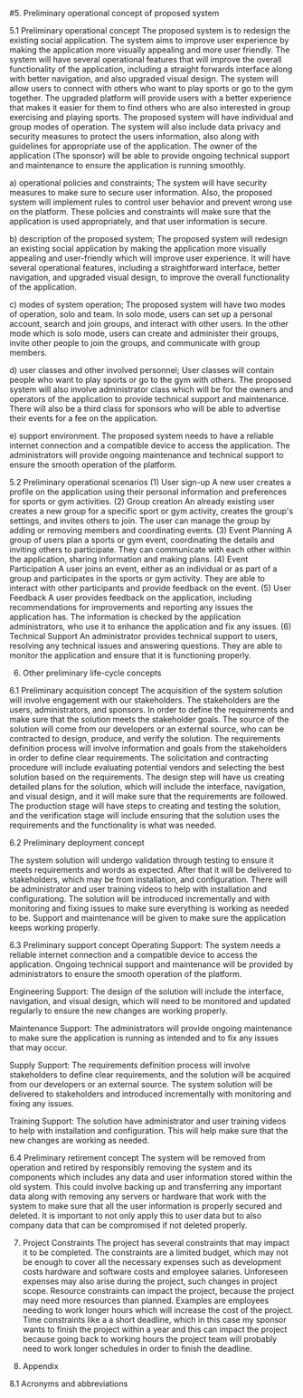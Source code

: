 #5. Preliminary operational concept of proposed system

5.1 Preliminary operational concept
The proposed system is to redesign the existing social application. The system aims to improve user experience by making the application more visually 
appealing and more user friendly. The system will have several operational features that will improve the overall functionality of the application, including 
a straight forwards interface along with better navigation, and also upgraded visual design. The system will allow users to connect with others who want to 
play sports or go to the gym together. The upgraded platform will provide users with a better experience that makes it easier for them to find others who are 
also interested in group exercising and playing sports. The proposed system will have individual and group modes of operation. The system will also include 
data privacy and security measures to protect the users information, also along with guidelines for appropriate use of the application. The owner of the 
application (The sponsor) will be able to provide ongoing technical support and maintenance to ensure the application is running smoothly.

a) operational policies and constraints;
The system will have security measures to make sure to secure user information. Also, the proposed system will implement rules to control user behavior and prevent wrong use on the platform. These policies and constraints will make sure that the application is used appropriately, and that user information is secure.

b) description of the proposed system;
The proposed system will redesign an existing social application by making the application more visually appealing and user-friendly which will improve user experience. It will have several operational features, including a straightforward interface, better navigation, and upgraded visual design, to improve the overall functionality of the application.

c) modes of system operation;
The proposed system will have two modes of operation, solo and team. In solo mode, users can set up a personal 
account, search and join groups, and interact with other users. In the other mode which is solo mode, users can 
create and administer their groups, invite other people to join the groups, and communicate with group members. 


d) user classes and other involved personnel; 
User classes will contain people who want to play sports or go to the gym with others. The proposed system 
will also involve administrator class which will be for the owners and operators of the application to provide 
technical support and maintenance. There will also be a third class for sponsors who will be able to 
advertise their events for a fee on the application.

e) support environment.
The proposed system needs to have a reliable internet connection and a compatible device to access the application. 
The administrators will provide ongoing maintenance and technical support to ensure the smooth operation of the platform.


5.2 Preliminary operational scenarios
(1) User sign-up 
A new user creates a profile on the application using their personal information and preferences for sports or gym activities.
(2) Group creation
An already existing user creates a new group for a specific sport or gym activity, creates the group's settings, 
and invites others to join. The user can manage the   group by adding or removing members and coordinating events.
(3) Event Planning
A group of users plan a sports or gym event, coordinating the details and inviting others to participate. 
They can communicate with each other within the application, sharing information and making plans.
(4) Event Participation
A user joins an event, either as an individual or as part of a group and participates in the sports or gym activity. 
They are able to interact with other participants and provide feedback on the event.
(5) User Feedback
A user provides feedback on the application, including recommendations for improvements and reporting any issues the application has.
The information is checked by the application administrators, who use it to enhance the application and fix any issues.
(6) Technical Support
An administrator provides technical support to users, resolving any technical issues and answering questions. 
They are able to monitor the application and ensure that it is functioning properly.


6. Other preliminary life-cycle concepts

6.1 Preliminary acquisition concept
The acquisition of the system solution will involve engagement with our stakeholders. The stakeholders are the users, administrators, 
and sponsors. In order to define the requirements and make sure that the solution meets the stakeholder goals. The source of the 
solution will come from our developers or an external source, who can be contracted to design, produce, and verify the solution. 
The requirements definition process will involve information and goals from the stakeholders in order to define clear requirements. 
The solicitation and contracting procedure will include evaluating potential vendors and selecting the best solution based on the 
requirements. The design step will have us creating detailed plans for the solution, which will include the interface, navigation, 
and visual design, and it will make sure that the requirements are followed. The production stage will have steps to creating and testing
the solution, and the verification stage will include ensuring that the solution uses the requirements and the functionality is what was needed.

6.2 Preliminary deployment concept

The system solution will undergo validation through testing to ensure it meets requirements and words as expected. After that it will be delivered to stakeholders, 
which may be from installation, and configuration. There will be administrator and user training videos to help with installation and configurationg. 
The solution will be introduced incrementally and with monitoring and fixing issues to make sure everything is working as needed to be. Support and maintenance will be given to make sure the application keeps working properly. 

6.3 Preliminary support concept
Operating Support: The system needs a reliable internet connection and a compatible device to access the application. 
Ongoing technical support and maintenance will be provided by administrators to ensure the smooth operation of the platform.

Engineering Support: The design of the solution will include the interface, navigation, and visual design, which will need 
to be monitored and updated regularly to ensure the new changes are working properly.

Maintenance Support: The administrators will provide ongoing maintenance to make sure the application is running as intended and 
to fix any issues that may occur.

Supply Support: The requirements definition process will involve stakeholders to define clear requirements, and the solution will be acquired 
from our developers or an external source. The system solution will be delivered to stakeholders and introduced incrementally with monitoring and fixing any issues.

Training Support: The solution have administrator and user training videos to help with installation and configuration. 
This will help make sure that the new changes are working as needed.

6.4 Preliminary retirement concept
The system will be removed from operation and retired by responsibly removing the system and its components which includes any data 
and user information stored within the old system. This could involve backing up and transferring any important data along with removing 
any servers or hardware that work with the system to make sure that all the user information is properly secured and deleted.
It is important to not only apply this to user data but to also company data that can be compromised if not deleted properly.

7. Project Constraints
The project has several constraints that may impact it to be completed. The constraints are a limited budget, 
which may not be enough to cover all the necessary expenses such as development costs hardware and software costs 
and employee salaries. Unforeseen expenses may also arise during the project, such changes in project scope. 
Resource constraints can  impact the project, because the project may need more resources than planned. 
Examples are employees needing to work longer hours which will increase the cost of the project. 
Time constraints like a a short deadline, which in this case my sponsor wants to finish the project within a 
year and this can impact the project because going back to working hours the project team will probably 
need to work longer schedules in order to finish the deadline.

8. Appendix

8.1 Acronyms and abbreviations
